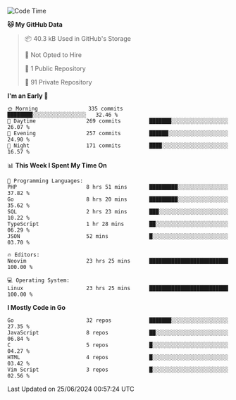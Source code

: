 
<!--START_SECTION:waka-->
![Code Time](http://img.shields.io/badge/Code%20Time-4%2C970%20hrs%2015%20mins-blue)

**🐱 My GitHub Data** 

> 📦 40.3 kB Used in GitHub's Storage 
 > 
> 🚫 Not Opted to Hire
 > 
> 📜 1 Public Repository 
 > 
> 🔑 91 Private Repository 
 > 
**I'm an Early 🐤** 

```text
🌞 Morning                335 commits         ████████░░░░░░░░░░░░░░░░░   32.46 % 
🌆 Daytime                269 commits         ███████░░░░░░░░░░░░░░░░░░   26.07 % 
🌃 Evening                257 commits         ██████░░░░░░░░░░░░░░░░░░░   24.90 % 
🌙 Night                  171 commits         ████░░░░░░░░░░░░░░░░░░░░░   16.57 % 
```


📊 **This Week I Spent My Time On** 

```text
💬 Programming Languages: 
PHP                      8 hrs 51 mins       █████████░░░░░░░░░░░░░░░░   37.82 % 
Go                       8 hrs 20 mins       █████████░░░░░░░░░░░░░░░░   35.62 % 
SQL                      2 hrs 23 mins       ███░░░░░░░░░░░░░░░░░░░░░░   10.22 % 
TypeScript               1 hr 28 mins        ██░░░░░░░░░░░░░░░░░░░░░░░   06.29 % 
JSON                     52 mins             █░░░░░░░░░░░░░░░░░░░░░░░░   03.70 % 

🔥 Editors: 
Neovim                   23 hrs 25 mins      █████████████████████████   100.00 % 

💻 Operating System: 
Linux                    23 hrs 25 mins      █████████████████████████   100.00 % 
```

**I Mostly Code in Go** 

```text
Go                       32 repos            ███████░░░░░░░░░░░░░░░░░░   27.35 % 
JavaScript               8 repos             ██░░░░░░░░░░░░░░░░░░░░░░░   06.84 % 
C                        5 repos             █░░░░░░░░░░░░░░░░░░░░░░░░   04.27 % 
HTML                     4 repos             █░░░░░░░░░░░░░░░░░░░░░░░░   03.42 % 
Vim Script               3 repos             █░░░░░░░░░░░░░░░░░░░░░░░░   02.56 % 
```




 Last Updated on 25/06/2024 00:57:24 UTC
<!--END_SECTION:waka-->

